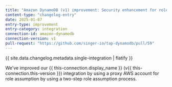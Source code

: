 ```yaml
---
title: "Amazon DynamoDB (v1) improvement: Security enhancement for role assumption"
content-type: "changelog-entry"
date: 2025-01-07
entry-type: improvement
entry-category: integration
connection-id: amazon-dynamodb
connection-version: v1
pull-request: "https://github.com/singer-io/tap-dynamodb/pull/59"
---
```

{{ site.data.changelog.metadata.single-integration | flatify }}

We've improved our {{ this-connection.display_name }} (v{{ this-connection.this-version }}) integration by using a proxy AWS account for role assumption by using a two-step role assumption process.